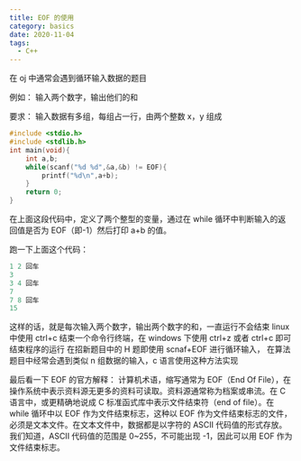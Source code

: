 ```yaml
---
title: EOF 的使用
category: basics
date: 2020-11-04
tags:
  - C++ 
--- 
```


在 oj 中通常会遇到循环输入数据的题目

例如：
输入两个数字，输出他们的和

要求：
输入数据有多组，每组占一行，由两个整数 x，y 组成

```cpp
#include <stdio.h>
#include <stdlib.h>
int main(void){
	int a,b;
	while(scanf("%d %d",&a,&b) != EOF){
		printf("%d\n",a+b);
	}
	return 0;
}
```

在上面这段代码中，定义了两个整型的变量，通过在 while 循环中判断输入的返回值是否为 EOF（即-1）然后打印 a+b 的值。

跑一下上面这个代码：

```cpp
1 2 回车
3
3 4 回车
7
7 8 回车
15
```

这样的话，就是每次输入两个数字，输出两个数字的和，一直运行不会结束
linux 中使用 ctrl+c 结束一个命令行终端，在 windows 下使用 ctrl+z 或者 ctrl+c 即可结束程序的运行
在招新题目中的 H 题即使用 scnaf+EOF 进行循环输入，
在算法题目中经常会遇到类似 n 组数据的输入，c 语言使用这种方法实现

最后看一下 EOF 的官方解释：
计算机术语，缩写通常为 EOF（End Of File），在操作系统中表示资料源无更多的资料可读取。资料源通常称为档案或串流。在 C 语言中，或更精确地说成 C 标准函式库中表示文件结束符（end of file）。在 while 循环中以 EOF 作为文件结束标志，这种以 EOF 作为文件结束标志的文件，必须是文本文件。在文本文件中，数据都是以字符的 ASCII 代码值的形式存放。我们知道，ASCII 代码值的范围是 0~255，不可能出现 -1，因此可以用 EOF 作为文件结束标志。
